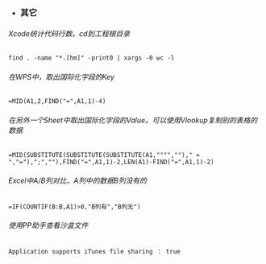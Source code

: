 - ### 其它

###### Xcode统计代码行数。cd到工程根目录

```
find . -name "*.[hm]" -print0 | xargs -0 wc -l
```

###### 在WPS中，取出国际化字段的Key

```
=MID(A1,2,FIND("=",A1,1)-4)

```

######  在另外一个Sheet中取出国际化字段的Value。可以使用Vlookup复制别的表格的数据

```
=MID(SUBSTITUTE(SUBSTITUTE(SUBSTITUTE(A1,"""","")," = ","="),";",""),FIND("=",A1,1)-2,LEN(A1)-FIND("=",A1,1)-2)
```

###### Excel中A/B列对比，A列中的数据B列没有的

```
=IF(COUNTIF(B:B,A1)>0,"B列有","B列无")
```

###### 使用PP助手查看沙盒文件

```
Application supports iTunes file sharing ： true
```


